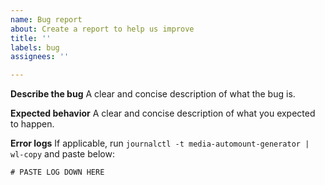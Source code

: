 ```yaml
---
name: Bug report
about: Create a report to help us improve
title: ''
labels: bug
assignees: ''

---
```


**Describe the bug**
A clear and concise description of what the bug is.

**Expected behavior**
A clear and concise description of what you expected to happen.

**Error logs**
If applicable, run `journalctl -t media-automount-generator | wl-copy` and paste below:
```
# PASTE LOG DOWN HERE

```
